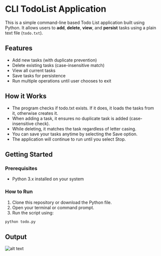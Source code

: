 # CLI TodoList Application

This is a simple command-line based Todo List application built using Python. It allows users to **add**, **delete**, **view**, and **persist** tasks using a plain text file (`todo.txt`).

## Features

- Add new tasks (with duplicate prevention)
- Delete existing tasks (case-insensitive match)
- View all current tasks
- Save tasks for persistence
- Run multiple operations until user chooses to exit

## How it Works

- The program checks if todo.txt exists. If it does, it loads the tasks from it, otherwise creates it.
- When adding a task, it ensures no duplicate task is added (case-insensitive check).
- While deleting, it matches the task regardless of letter casing.
- You can save your tasks anytime by selecting the Save option.
- The application will continue to run until you select Stop.

## Getting Started

### Prerequisites

- Python 3.x installed on your system

### How to Run

1. Clone this repository or download the Python file.
2. Open your terminal or command prompt.
3. Run the script using:

```bash
python todo.py
```

## Output

![alt text](https://res.cloudinary.com/ddrbrwcvz/image/upload/v1754383455/Screenshot_2403_edd6fk.png)
